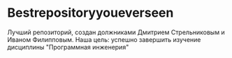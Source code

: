 # Bestrepositoryyoueverseen
Лучший репозиторий, создан должниками Дмитрием Стрельниковым и Иваном Филипповым. Наша цель: успешно завершить изучение дисциплины "Программная инженерия"
